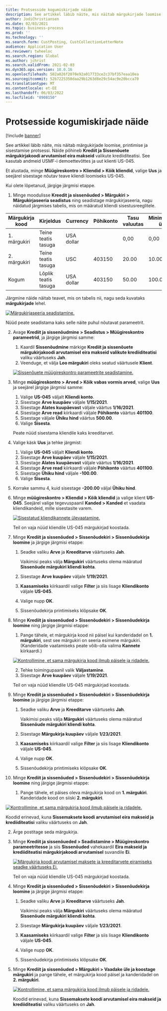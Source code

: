 ```yaml
---
title: Protsesside kogumiskirjade näide
description: See artikkel läbib näite, mis näitab märgukirjade loomise, printimise ja sisestamise protsessi.
author: JodiChristiansen
ms.date: 02/03/2021
ms.topic: business-process
ms.prod: ''
ms.technology: ''
ms.search.form: CustPosting, CustCollectionLetterNote
audience: Application User
ms.reviewer: twheeloc
ms.search.region: Global
ms.author: jchrist
ms.search.validFrom: 2021-02-03
ms.dyn365.ops.version: 10.0.16
ms.openlocfilehash: 502a026f2070e92a017733ce2c37bf357eaa10ea
ms.sourcegitcommit: 52b7225350daa29b1263d8e29c54ac9e20bcca70
ms.translationtype: MT
ms.contentlocale: et-EE
ms.lasthandoff: 06/03/2022
ms.locfileid: "8908150"
---
```

# <a name="process-collection-letters-example"></a>Protsesside kogumiskirjade näide

[!include [banner](../../includes/banner.md)]

See artikkel läbib näite, mis näitab märgukirjade loomise, printimise ja sisestamise protsessi. Näide põhineb **Krediit ja Sissenõuete märgukirjakoodi arvutamisel eira makseid** valikute krediiditeatisi. See kasutab andmeid USMF-i demoettevõttes ja uut klienti US-045.

Et alustada, minge **Müügireskontro \> Kliendid \> Kõik kliendid**, valige **Uus** ja seejärel sisestage nõutav teave kliendi loomiseks US-045.

Kui olete lõpetanud, järgige järgmisi etappe.

1. Minge moodulisse **Kreedit ja sissenõuded \> Märgukiri \> Märgukirjaseeria seadistus** ning seadistage märgukirjaseeria, nagu näidatud järgmises tabelis, mis on määratud kliendi sisestusreeglitele.

|     Märgukirja kood      |     Kirjeldus                           |     Currency      |     Põhikonto        |     Tasu valuutas     |     Minimaalne üle        |     Blokeeri päevad      |
|---------------------------------  |---------------------------------------    |-----------------  |-----------------------    |-------------------------- |-----------------------    |---------------------  |
|     1. märgukiri         |     Teine teatis tasuga        |     USA dollar           |                           |     0,00                  |     0,00                  |     2                 |
|     2. märgukiri         |     Teine teatis tasuga        |     USC           |     403150                |     20.00                 |     10.00                 |     3                 |
|     Kogum                    |     Lõplik teatis tasuga         |     USA dollar           |     403150                |     50.00                 |     100.00                |     15                |

Järgmine näide näitab teavet, mis on tabelis nii, nagu seda kuvataks **märgukirjade** lehel. 

[![Märgukirjaseeria seadistamine.](./media/Ignore-payments-creditmemos-1.PNG)](./media/Ignore-payments-creditmemos-1.PNG)

 Nüüd peate seadistama kaks selle näite puhul nõutavat parameetrit.

2. Avage **Krediit ja sissenõudmine \> Seadistus \> Müügireskontro parameetrid**, ja järgige järgmisi samme:

    1. Kaardil **Sissenõudmine** märkige **Krediit ja sissenõuete märgukirjakoodi arvutamisel eira makseid valikute krediiditeatisi** valiku väärtuseks **Jah**.
    2. Veenduge, et välja **Loo märgukiri** oleks seatud väärtusele **Klient**.

    [![Sissenõuete müügireskontro parameetrite seadistamine.](./media/Ignore-payments-creditmemos-2.PNG)](./media/Ignore-payments-creditmemos-2.PNG)

3. Minge **müügireskontro \> Arved \> Kõik vabas vormis arved**, valige **Uus** ja seejärel järgige järgmisi samme:

    1. Valige **US-045** väljalt **Kliendi konto**.
    2. Sisestage **Arve kuupäev** väljale **1/15/2021**.
    3. Sisestage **Alates kuupäevast** väljale väärtus **1/16/2021**.
    4. Sisestage **Arve read** kiirkaardi väljale **Põhikonto** väärtus **401100**.
    5. Sisestage väljale **Ühiku hind** väärtus **500.00**.
    6. Valige **Sisesta**.

    Peate nüüd sisestama kliendile kaks kreeditarvet.

4. Valige käsk **Uus** ja tehke järgmist:

    1. Valige **US-045** väljalt **Kliendi konto**.
    2. Sisestage **Arve kuupäev** väljale **1/15/2021**.
    3. Sisestage **Alates kuupäevast** väljale väärtus **1/16/2021**.
    4. Sisestage **Arve read** kiirkaardi väljale **Põhikonto** väärtus **401100**.
    5. Sisestage **Ühiku hind** väljale **-100.00**.
    6. Valige **Sisesta**.

5. Korrake sammu 4, kuid sisestage **-200.00** väljal **Ühiku hind**.
6. Minge **müügireskontro \> Kliendid \> Kõik kliendid** ja valige klient **US-045**. Seejärel valige tegevuspaanil **Kanded \> Kanded** et vaadata kliendikandeid, mille sisestasite varem.

    [![Sisestatud kliendikannete ülevaatamine.](./media/Ignore-payments-creditmemos-3.PNG)](./media/Ignore-payments-creditmemos-3.PNG)

    Teil on vaja nüüd kliendile US-045 märgukirjad koostada.

7. Minge **Krediit ja sissenõuded \> Sissenõudekiri \> Sissenõudekirja loomine** ja järgige järgmisi etappe:

    1. Seadke valiku **Arve** ja **Kreeditarve** väärtuseks **Jah**.

        Vaikimisi peaks välja **Märgukiri** väärtuseks olema määratud **Sissenõude märgukiri kliendi kohta**.

    2. Sisestage **Arve kuupäev** väljale **1/19/2021**.
    3. **Kaasamiseks** kiirkaardil valige **Filter** ja siis lisage **Kliendikonto** väljale **US-045**.
    4. Valige nupp **OK**.
    5. Sissenõudekirja printimiseks klõpsake **OK**.

8. Minge **Krediit ja sissenõuded \> Sissenõudekiri \> Sissenõudekirja loomine** ning järgige järgmisi etappe:

    1. Pange tähele, et märgukirja kood nii päisel kui kanderidadel on **1. märgukiri**, sest see märgukiri on seeria esimene märgukiri. (Kanderidade vaatamiseks peate võib-olla valima **Kannete** kiirkaardi.)

   [![Kontrollimine, et sama märgukirja kood ilmub päisele ja ridadele.](./media/Ignore-payments-creditmemos-4.PNG)](./media/Ignore-payments-creditmemos-4.PNG)

    2. Tehke toimingupaanil valik **Väljastamine**.
    3. Sisestage **Arve kuupäev** väljale **1/19/2021**.

    Teil on vaja nüüd kliendile US-045 märgukirjad koostada.

9. Minge **Krediit ja sissenõuded \> Sissenõudekiri \> Sissenõudekirja loomine** ja järgige järgmisi etappe:

    1. Seadke valiku **Arve** ja **Kreeditarve** väärtuseks **Jah**.

        Vaikimisi peaks välja **Märgukiri** väärtuseks olema määratud **Sissenõude märgukiri kliendi kohta**.

    2. Sisestage **Märgukirja kuupäev** väljale **1/23/2021**.
    3. **Kaasamiseks** kiirkaardil valige **Filter** ja siis lisage **Kliendikonto** väljale **US-045**.
    4. Valige nupp **OK**.
    5. Sissenõudekirja printimiseks klõpsake **OK**.

10. Minge **Krediit ja sissenõuded \> Sissenõudekiri \> Sissenõudekirja loomine** ning järgige järgmisi etappe:

    1. Pange tähele, et päises oleva märgukirja kood on **1. märgukiri**. Kanderidade kood on siiski **2. märgukiri**.

   [![Kontrollimine, et sama märgukirja kood ilmub päisele ja ridadele.](./media/Ignore-payments-creditmemos-5.PNG)](./media/Ignore-payments-creditmemos-5.PNG)

  Koodid erinevad, kuna **Sissemaksete koodi arvutamisel eira makseid ja krediiditeatisi** valiku väärtuseks on **Jah**.

  2. Ärge postitage seda märgukirja.

11. Minge **Krediit ja sissenõueded \> Seadistamine \> Müügireskontro parameetritesse** ja siis **Sissenõuded** vahekaardil **Eira makseid ja krediiditeatisi märgukirjakoodi arvutamisel** suvandile **Ei**.

    [![Märgukirja koodi arvutamisel maksete ja kreeditarvete eiramiseks seadke väärtuseks Ei.](./media/Ignore-payments-creditmemos-6.PNG)](./media/Ignore-payments-creditmemos-6.PNG)

    Teil on vaja nüüd kliendile US-045 märgukirjad koostada.

12. Minge **Krediit ja sissenõuded \> Sissenõudekiri \> Sissenõudekirja loomine** ja järgige järgmisi etappe:

    1. Seadke valiku **Arve** ja **Kreeditarve** väärtuseks **Jah**.

        Vaikimisi peaks välja **Märgukiri** väärtuseks olema määratud **Sissenõude märgukiri kliendi kohta**.

    2. Sisestage **Märgukirja kuupäev** väljale **1/23/2021**.
    3. **Kaasamiseks** kiirkaardil valige **Filter** ja siis lisage **Kliendikonto** väljale **US-045**.
    4. Valige nupp **OK**.
    5. Sissenõudekirja printimiseks klõpsake **OK**.

13. Minge **Krediit ja sissenõuded \> Märgukiri \> Vaadake üle ja koostage märgukiri** ja pange tähele, et märgukirja kood päisel ja kanderidadel on **2. märgukiri**.

    [![Kontrollimine, et sama märgukirja kood ilmub päisele ja ridadele.](./media/Ignore-payments-creditmemos-7.PNG)](./media/Ignore-payments-creditmemos-7.PNG)

    Koodid erinevad, kuna **Sissemaksete koodi arvutamisel eira makseid ja krediiditeatisi** valiku väärtuseks on **Jah**.
